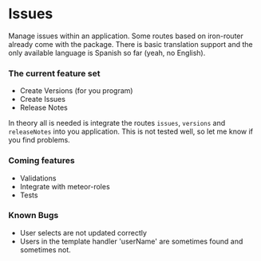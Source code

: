 # Issues

Manage issues within an application. Some routes based on iron-router already come with the package. There is basic translation support and the only available language is Spanish so far (yeah, no English).

### The current feature set

* Create Versions (for you program)
* Create Issues
* Release Notes

In theory all is needed is integrate the routes `issues`, `versions` and `releaseNotes` into you application.
This is not tested well, so let me know if you find problems.

### Coming features

* Validations
* Integrate with meteor-roles
* Tests

### Known Bugs

* User selects are not updated correctly
* Users in the template handler 'userName' are sometimes found and sometimes not.